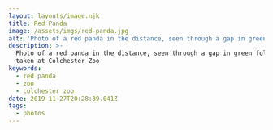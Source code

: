```yaml
---
layout: layouts/image.njk
title: Red Panda
image: /assets/imgs/red-panda.jpg
alt: 'Photo of a red panda in the distance, seen through a gap in green foliage'
description: >-
  Photo of a red panda in the distance, seen through a gap in green foliage
  taken at Colchester Zoo
keywords:
  - red panda
  - zoo
  - colchester zoo
date: 2019-11-27T20:28:39.041Z
tags:
  - photos
---
```


